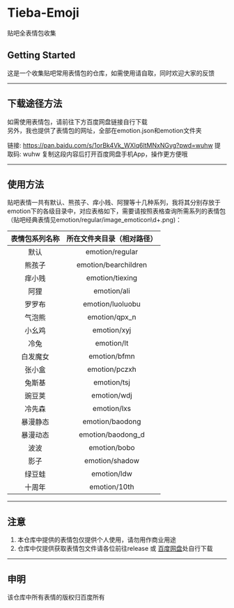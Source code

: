# Tieba-Emoji
贴吧全表情包收集


## Getting Started

这是一个收集贴吧常用表情包的仓库，如需使用请自取，同时欢迎大家的反馈

___

## 下载途径方法

如需使用表情包，请前往下方百度网盘链接自行下载<br>另外，我也提供了表情包的网址，全部在emotion.json和emotion文件夹<br> 

链接: https://pan.baidu.com/s/1orBk4Vk_WXlq6ltMNxNGyg?pwd=wuhw 提取码: wuhw 复制这段内容后打开百度网盘手机App，操作更方便哦

____

## 使用方法

贴吧表情一共有默认、熊孩子、痒小贱、阿狸等十几种系列，我将其分别存放于emotion下的各级目录中，对应表格如下，需要请按照表格查询所需系列的表情包（贴吧经典表情见emotion/regular/image_emoticon\d+.png)：

| 表情包系列名称 | 所在文件夹目录（相对路径）        |
|:-------:|:--------------------:|
| 默认      | emotion/regular      |
| 熊孩子     | emotion/bearchildren |
| 痒小贱     | emotion/tiexing      |
| 阿狸      | emotion/ali          |
| 罗罗布     | emotion/luoluobu     |
| 气泡熊     | emotion/qpx_n        |
| 小幺鸡     | emotion/xyj          |
| 冷兔      | emotion/lt           |
| 白发魔女    | emotion/bfmn         |
| 张小盒     | emotion/pczxh        |
| 兔斯基     | emotion/tsj          |
| 豌豆荚     | emotion/wdj          |
| 冷先森     | emotion/lxs          |
| 暴漫静态    | emotion/baodong      |
| 暴漫动态    | emotion/baodong_d    |
| 波波      | emotion/bobo         |
| 影子      | emotion/shadow       |
| 绿豆蛙     | emotion/ldw          |
| 十周年     | emotion/10th         |
____
## 注意
1. 本仓库中提供的表情包仅提供个人使用，请勿用作商业用途
2. 仓库中仅提供获取表情包文件请各位前往release 或 [百度网盘](https://pan.baidu.com/s/1orBk4Vk_WXlq6ltMNxNGyg?pwd=wuhw)处自行下载
____

## 申明

该仓库中所有表情的版权归百度所有
